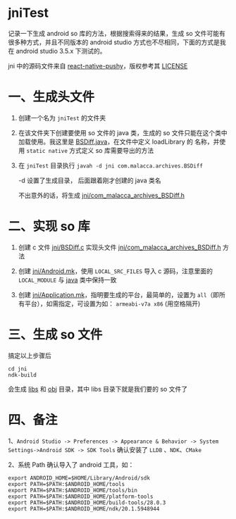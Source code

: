 # jniTest

记录一下生成 android so 库的方法，根据搜索得来的结果，生成 so 文件可能有很多种方式，并且不同版本的 android studio 方式也不尽相同，下面的方式是我在 android studio 3.5.x 下测试的。

jni 中的源码文件来自 [react-native-pushy](https://github.com/reactnativecn/react-native-pushy/tree/master/android/jni)，版权参考其 [LICENSE](https://github.com/reactnativecn/react-native-pushy/blob/master/LICENSE)


# 一、生成头文件

1. 创建一个名为 `jniTest` 的文件夹

2. 在该文件夹下创建要使用 so 文件的 java 类，生成的 so 文件只能在这个类中加载使用。我这里是 [BSDiff.java](com/malacca/archives/BSDiff.java)，在文件中定义 loadLibrary 的 名称，并使用 `static native` 方式定义 so 库需要导出的方法

3. 在 `jniTest` 目录执行 `javah -d jni com.malacca.archives.BSDiff`

    -d 设置了生成目录， 后面跟着刚才创建的 java 类名

    不出意外的话，将生成 [jni/com_malacca_archives_BSDiff.h](jni/com_malacca_archives_BSDiff.h)


# 二、实现 so 库

1. 创建 c 文件 [jni/BSDiff.c](jni/BSDiff.c#L54) 实现头文件 [jni/com_malacca_archives_BSDiff.h](jni/com_malacca_archives_BSDiff.h#L15) 方法

2. 创建 [jni/Android.mk](jni/Android.mk)，使用 `LOCAL_SRC_FILES` 导入 c 源码，注意里面的 `LOCAL_MODULE` 与 [java](com/malacca/archives/BSDiff.java#L6) 类中保持一致

3. 创建 [jni/Application.mk](jni/Application.mk)，指明要生成的平台，最简单的，设置为 `all`（即所有平台），如需指定，可设置为如： `armeabi-v7a x86` (用空格隔开)

# 三、生成 so 文件

搞定以上步骤后 

`cd jni`  
`ndk-build`

会生成 [libs](libs) 和 [obj](obj) 目录，其中 libs 目录下就是我们要的 so 文件了


# 四、备注

1、`Android Studio -> Preferences -> Appearance & Behavior -> System Settings->Android SDK -> SDK Tools` 确认安装了 `LLDB` 、`NDK`、`CMake`

2、系统 Path 确认导入了 android 工具，如：

```
export ANDROID_HOME=$HOME/Library/Android/sdk
export PATH=$PATH:$ANDROID_HOME/tools
export PATH=$PATH:$ANDROID_HOME/tools/bin
export PATH=$PATH:$ANDROID_HOME/platform-tools
export PATH=$PATH:$ANDROID_HOME/build-tools/28.0.3
export PATH=$PATH:$ANDROID_HOME/ndk/20.1.5948944
```